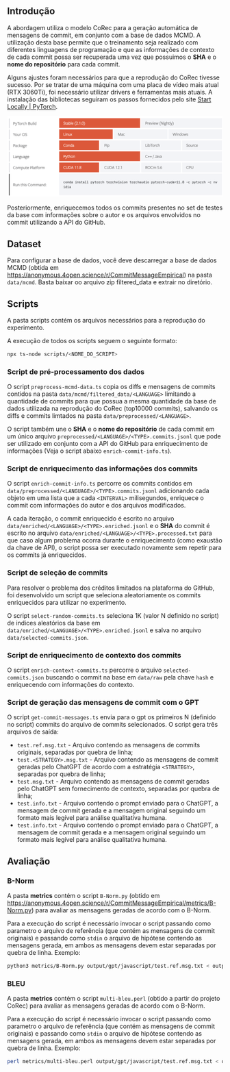 ## Introdução

A abordagem utiliza o modelo CoRec para a geração automática de mensagens de commit, em conjunto com a base de dados MCMD. A utilização desta base permite que o treinamento seja realizado com diferentes linguagens de programação e que as informações de contexto de cada commit possa ser recuperada uma vez que possuimos o **SHA** e o **nome do repositório** para cada commit.

Alguns ajustes foram necessários para que a reprodução do CoRec tivesse sucesso. Por se tratar de uma máquina com uma placa de vídeo mais atual (RTX 3060Ti), foi necessário utilizar drivers e ferramentas mais atuais. A instalação das bibliotecas seguiram os passos fornecidos pelo site [Start Locally | PyTorch](https://pytorch.org/get-started/locally/).

![Pytorch Instructions](https://github.com/abreuthrj/ufjf-tcc/blob/master/docs/pytorch.png?raw=true)

Posteriormente, enriquecemos todos os commits presentes no set de testes da base com informações sobre o autor e os arquivos envolvidos no commit utilizando a API do GitHub.

## Dataset

Para configurar a base de dados, você deve descarregar a base de dados MCMD (obtida em https://anonymous.4open.science/r/CommitMessageEmpirical) na pasta `data/mcmd`. Basta baixar oo arquivo zip filtered_data e extrair no diretório.

## Scripts

A pasta scripts contém os arquivos necessários para a reprodução do experimento.

A execução de todos os scripts seguem o seguinte formato:

```bash
npx ts-node scripts/<NOME_DO_SCRIPT>
```

### Script de pré-processamento dos dados

O script `preprocess-mcmd-data.ts` copia os diffs e mensagens de commits contidos na pasta `data/mcmd/filtered_data/<LANGUAGE>` limitando a quantidade de commits para que possua a mesma quantidade da base de dados utilizada na reprodução do CoRec (top10000 commits), salvando os diffs e commits limtados na pasta `data/preprocessed/<LANGUAGE>`.

O script também une o **SHA** e o **nome do repositório** de cada commit em um único arquivo `preprocessed/<LANGUAGE>/<TYPE>.commits.jsonl` que pode ser utilizado em conjunto com a API do GitHub para enriquecimento de informações (Veja o script abaixo `enrich-commit-info.ts`).

### Script de enriquecimento das informações dos commits

O script `enrich-commit-info.ts` percorre os commits contidos em `data/preprocessed/<LANGUAGE>/<TYPE>.commits.jsonl` adicionando cada objeto em uma lista que a cada `<INTERVAL>` milisegundos, enriquece o commit com informações do autor e dos arquivos modificados.

A cada iteração, o commit enriquecido é escrito no arquivo `data/enriched/<LANGUAGE>/<TYPE>.enriched.jsonl` e o **SHA** do commit é escrito no arquivo `data/enriched/<LANGUAGE>/<TYPE>.processed.txt` para que caso algum problema ocorra durante o enriquecimento (como exaustão da chave de API), o script possa ser executado novamente sem repetir para os commits já enriquecidos.

### Script de seleção de commits

Para resolver o problema dos créditos limitados na plataforma do GitHub, foi desenvolvido um script que seleciona aleatoriamente os commits enriquecidos para utilizar no experimento.

O script `select-random-commits.ts` seleciona 1K (valor N definido no script) de indices aleatórios da base em `data/enriched/<LANGUAGE>/<TYPE>.enriched.jsonl` e salva no arquivo `data/selected-commits.json`.

### Script de enriquecimento de contexto dos commits

O script `enrich-context-commits.ts` percorre o arquivo `selected-commits.json` buscando o commit na base em `data/raw` pela chave `hash` e enriquecendo com informações do contexto.

### Script de geração das mensagens de commit com o GPT

O script `get-commit-messages.ts` envia para o gpt os primeiros N (definido no script) commits do arquivo de commits selecionados. O script gera três arquivos de saída:

- `test.ref.msg.txt` - Arquivo contendo as mensagens de commits originais, separadas por quebra de linha;
- `test.<STRATEGY>.msg.txt` - Arquivo contendo as mensagens de commit geradas pelo ChatGPT de acordo com a estratégia `<STRATEGY>`, separadas por quebra de linha;
- `test.msg.txt` - Arquivo contendo as mensagens de commit geradas pelo ChatGPT sem fornecimento de contexto, separadas por quebra de linha;
- `test.info.txt` - Arquivo contendo o prompt enviado para o ChatGPT, a mensagem de commit gerada e a mensagem original seguindo um formato mais legível para análise qualitativa humana.
- `test.info.txt` - Arquivo contendo o prompt enviado para o ChatGPT, a mensagem de commit gerada e a mensagem original seguindo um formato mais legível para análise qualitativa humana.

## Avaliação

### B-Norm

A pasta **metrics** contém o script `B-Norm.py` (obtido em https://anonymous.4open.science/r/CommitMessageEmpirical/metrics/B-Norm.py) para avaliar as mensagens geradas de acordo com o B-Norm.

Para a execução do script é necessário invocar o script passando como parametro o arquivo de referência (que contém as mensagens de commit originais) e passando como `stdin` o arquivo de hipótese contendo as mensagens gerada, em ambos as mensagens devem estar separadas por quebra de linha. Exemplo:

```bash
python3 metrics/B-Norm.py output/gpt/javascript/test.ref.msg.txt < output/gpt/javascript/test.msg.txt
```

### BLEU

A pasta **metrics** contém o script `multi-bleu.perl` (obtido a partir do projeto CoRec) para avaliar as mensagens geradas de acordo com o B-Norm.

Para a execução do script é necessário invocar o script passando como parametro o arquivo de referência (que contém as mensagens de commit originais) e passando como `stdin` o arquivo de hipótese contendo as mensagens gerada, em ambos as mensagens devem estar separadas por quebra de linha. Exemplo:

```bash
perl metrics/multi-bleu.perl output/gpt/javascript/test.ref.msg.txt < output/gpt/javascript/test.msg.txt
```
